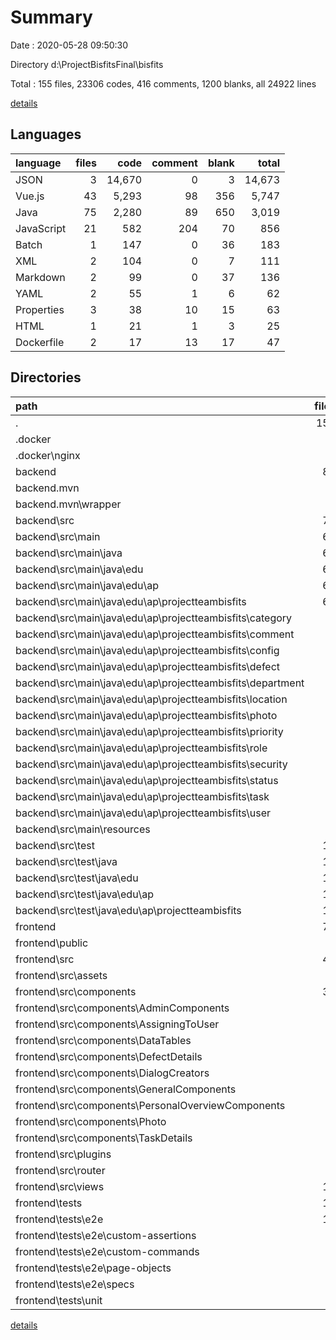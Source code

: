 # Summary

Date : 2020-05-28 09:50:30

Directory d:\ProjectBisfitsFinal\bisfits

Total : 155 files,  23306 codes, 416 comments, 1200 blanks, all 24922 lines

[details](details.md)

## Languages
| language | files | code | comment | blank | total |
| :--- | ---: | ---: | ---: | ---: | ---: |
| JSON | 3 | 14,670 | 0 | 3 | 14,673 |
| Vue.js | 43 | 5,293 | 98 | 356 | 5,747 |
| Java | 75 | 2,280 | 89 | 650 | 3,019 |
| JavaScript | 21 | 582 | 204 | 70 | 856 |
| Batch | 1 | 147 | 0 | 36 | 183 |
| XML | 2 | 104 | 0 | 7 | 111 |
| Markdown | 2 | 99 | 0 | 37 | 136 |
| YAML | 2 | 55 | 1 | 6 | 62 |
| Properties | 3 | 38 | 10 | 15 | 63 |
| HTML | 1 | 21 | 1 | 3 | 25 |
| Dockerfile | 2 | 17 | 13 | 17 | 47 |

## Directories
| path | files | code | comment | blank | total |
| :--- | ---: | ---: | ---: | ---: | ---: |
| . | 155 | 23,306 | 416 | 1,200 | 24,922 |
| .docker | 1 | 24 | 0 | 8 | 32 |
| .docker\nginx | 1 | 24 | 0 | 8 | 32 |
| backend | 80 | 2,552 | 106 | 708 | 3,366 |
| backend\.mvn | 2 | 78 | 31 | 12 | 121 |
| backend\.mvn\wrapper | 2 | 78 | 31 | 12 | 121 |
| backend\src | 75 | 2,216 | 68 | 645 | 2,929 |
| backend\src\main | 65 | 1,894 | 47 | 537 | 2,478 |
| backend\src\main\java | 64 | 1,882 | 37 | 531 | 2,450 |
| backend\src\main\java\edu | 64 | 1,882 | 37 | 531 | 2,450 |
| backend\src\main\java\edu\ap | 64 | 1,882 | 37 | 531 | 2,450 |
| backend\src\main\java\edu\ap\projectteambisfits | 64 | 1,882 | 37 | 531 | 2,450 |
| backend\src\main\java\edu\ap\projectteambisfits\category | 6 | 158 | 0 | 50 | 208 |
| backend\src\main\java\edu\ap\projectteambisfits\comment | 5 | 98 | 0 | 31 | 129 |
| backend\src\main\java\edu\ap\projectteambisfits\config | 1 | 21 | 29 | 6 | 56 |
| backend\src\main\java\edu\ap\projectteambisfits\defect | 6 | 343 | 4 | 86 | 433 |
| backend\src\main\java\edu\ap\projectteambisfits\department | 6 | 211 | 0 | 59 | 270 |
| backend\src\main\java\edu\ap\projectteambisfits\location | 6 | 155 | 0 | 49 | 204 |
| backend\src\main\java\edu\ap\projectteambisfits\photo | 5 | 116 | 1 | 36 | 153 |
| backend\src\main\java\edu\ap\projectteambisfits\priority | 5 | 114 | 0 | 29 | 143 |
| backend\src\main\java\edu\ap\projectteambisfits\role | 5 | 84 | 0 | 26 | 110 |
| backend\src\main\java\edu\ap\projectteambisfits\security | 1 | 14 | 0 | 3 | 17 |
| backend\src\main\java\edu\ap\projectteambisfits\status | 5 | 92 | 0 | 27 | 119 |
| backend\src\main\java\edu\ap\projectteambisfits\task | 5 | 155 | 0 | 46 | 201 |
| backend\src\main\java\edu\ap\projectteambisfits\user | 6 | 296 | 2 | 73 | 371 |
| backend\src\main\resources | 1 | 12 | 10 | 6 | 28 |
| backend\src\test | 10 | 322 | 21 | 108 | 451 |
| backend\src\test\java | 10 | 322 | 21 | 108 | 451 |
| backend\src\test\java\edu | 10 | 322 | 21 | 108 | 451 |
| backend\src\test\java\edu\ap | 10 | 322 | 21 | 108 | 451 |
| backend\src\test\java\edu\ap\projectteambisfits | 10 | 322 | 21 | 108 | 451 |
| frontend | 70 | 20,604 | 309 | 449 | 21,362 |
| frontend\public | 1 | 21 | 1 | 3 | 25 |
| frontend\src | 48 | 5,649 | 127 | 386 | 6,162 |
| frontend\src\assets | 1 | 1 | 0 | 1 | 2 |
| frontend\src\components | 33 | 5,163 | 127 | 340 | 5,630 |
| frontend\src\components\AdminComponents | 7 | 1,128 | 0 | 57 | 1,185 |
| frontend\src\components\AssigningToUser | 4 | 650 | 8 | 62 | 720 |
| frontend\src\components\DataTables | 4 | 1,087 | 2 | 66 | 1,155 |
| frontend\src\components\DefectDetails | 3 | 363 | 3 | 33 | 399 |
| frontend\src\components\DialogCreators | 3 | 668 | 1 | 27 | 696 |
| frontend\src\components\GeneralComponents | 4 | 388 | 2 | 31 | 421 |
| frontend\src\components\PersonalOverviewComponents | 4 | 493 | 5 | 29 | 527 |
| frontend\src\components\Photo | 1 | 9 | 76 | 0 | 85 |
| frontend\src\components\TaskDetails | 1 | 89 | 1 | 13 | 103 |
| frontend\src\plugins | 1 | 9 | 0 | 3 | 12 |
| frontend\src\router | 1 | 68 | 0 | 5 | 73 |
| frontend\src\views | 10 | 273 | 0 | 26 | 299 |
| frontend\tests | 14 | 189 | 175 | 39 | 403 |
| frontend\tests\e2e | 13 | 177 | 175 | 37 | 389 |
| frontend\tests\e2e\custom-assertions | 1 | 16 | 15 | 4 | 35 |
| frontend\tests\e2e\custom-commands | 3 | 27 | 49 | 11 | 87 |
| frontend\tests\e2e\page-objects | 1 | 29 | 16 | 8 | 53 |
| frontend\tests\e2e\specs | 6 | 91 | 11 | 1 | 103 |
| frontend\tests\unit | 1 | 12 | 0 | 2 | 14 |

[details](details.md)